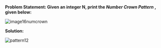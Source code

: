 __Problem Statement: Given an integer N, print the _Number Crown Pattern_ , given below:__

![image16numcrown](https://github.com/user-attachments/assets/8fb01afb-1bb2-4986-8525-20490250239f)

__Solution:__

![pattern12](https://github.com/user-attachments/assets/5901f1b3-bdb0-45fc-b79b-0ccbe39fcea7)
